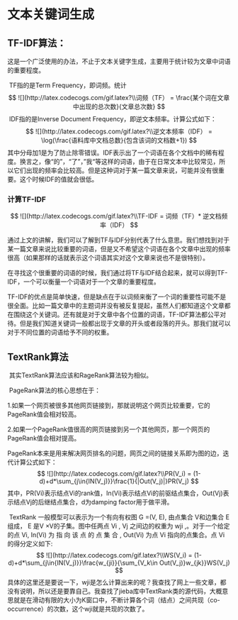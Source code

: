 # 文本关键词生成

## TF-IDF算法：

​	这是一个广泛使用的办法，不止于文本关键字生成，主要用于统计较为文章中词语的重要程度。

​	TF指的是Term Frequency，即词频。统计
$$
![](http://latex.codecogs.com/gif.latex?\\词频（TF） = \frac{某个词在文章中出现的总次数}{文章总次数}
$$
​	IDF指的是Inverse Document Frequency，即逆文本频率。计算公式如下：
$$
![](http://latex.codecogs.com/gif.latex?\\逆文本频率（IDF） =  \log(\frac{语料库中文档总数}{包含该词的文档数+1})
$$
​	其中分母加1是为了防止除零错误。IDF表示出了一个词语在各个文档中的稀有程度。换言之，像“的”，“了”，”我“等这样的词语，由于在日常文本中比较常见，所以它们出现的频率会比较高。但是这种词对于某一篇文章来说，可能并没有很重要。这个时候IDF的值就会很低。

### **计算TF-IDF**

$$
![](http://latex.codecogs.com/gif.latex?\\TF-IDF = 词频（TF）* 逆文档频率（IDF）
$$

​	通过上文的讲解，我们可以了解到TF与IDF分别代表了什么意思。我们想找到对于某一篇文章来说比较重要的词语，但是又不希望这个词语在各个文章中出现的频率很高（如果那样的话就表示这个词语其实对这个文章来说也不是很特别）。

​	在寻找这个很重要的词语的时候，我们通过将TF与IDF结合起来，就可以得到TF-IDF，一个可以衡量一个词语对于一个文章的重要程度。

​	TF-IDF的优点是简单快速，但是缺点在于以词频来衡了一个词的重要性可能不是很全面。比如一篇文章中的主题词并没有被反复提起，虽然人们都知道这个文章都在围绕这个关键词。还有就是对于文章中各个位置的词语，TF-IDF算法都公平对待。但是我们知道关键词一般都出现于文章的开头或者段落的开头。那我们就可以对于不同位置的词语给予不同的权重。



## TextRank算法

​	其实TextRank算法应该和RageRank算法较为相似。

​	PageRank算法的核心思想在于：

​	1.如果一个网页被很多其他网页链接到，那就说明这个网页比较重要，它的PageRank值会相对较高。

​	2.如果一个PageRank值很高的网页链接到另一个其他网页，那一个网页的PageRank值会相对提高。

​	PageRank本来是用来解决网页排名的问题，网页之间的链接关系即为图的边，迭代计算公式如下：
$$
![](http://latex.codecogs.com/gif.latex?\\PR(V_i) = (1-d)+d*\sum_{j\in{IN(V_j)}}\frac{1}{|Out(V_j)|}PR(V_j)
$$
​	其中，PR(Vi)表示结点Vi的rank值，In(Vi)表示结点Vi的前驱结点集合，Out(Vj)表示结点Vj的后继结点集合，d为damping factor用于做平滑。

​	TextRank 一般模型可以表示为一个有向有权图 G =(V, E), 由点集合 V和边集合 E 组成， E 是V ×V的子集。图中任两点 Vi , Vj 之间边的权重为 wji ,。对于一个给定的点 Vi, In(Vi) 为 指 向 该 点 的 点 集 合 , Out(Vi) 为点 Vi 指向的点集合。点 Vi 的得分定义如下:
$$
![](http://latex.codecogs.com/gif.latex?\\WS(V_i) = (1-d)+d*\sum_{j\in{IN(V_j)}}\frac{w_{ji}}{\sum_{V_k\in Out(V_j)}w_{jk}}WS(V_j)
$$
​	具体的这里还是要说一下，wji是怎么计算出来的呢？我查找了网上一些文章，都没有说明，所以还是要靠自己。我查找了jieba库中TextRank类的源代码，大概意思就是在滑动有限的大小为K窗口中，不断计算各个词（结点）之间共现（co-occurrence）的次数，这个wji就是共现的次数了。

